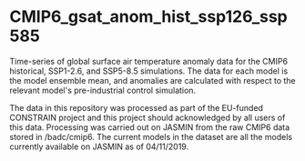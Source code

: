 # CMIP6_gsat_anom_hist_ssp126_ssp585
Time-series of global surface air temperature anomaly data for the CMIP6 historical, SSP1-2.6, and SSP5-8.5 simulations. The data for each model is the model ensemble mean, and anomalies are calculated with respect to the relevant model's pre-industrial control simulation.

The data in this repository was processed as part of the EU-funded CONSTRAIN project and this project should acknowledged by all users of this data. Processing was carried out on JASMIN from the raw CMIP6 data stored in /badc/cmip6. The current models in the dataset are all the models currently available on JASMIN as of 04/11/2019.


